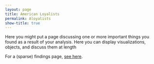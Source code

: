 ```yaml
---
layout: page
title: American Loyalists
permalink: Aloyalists
show-title: true
---
```


Here you might put a page discussing one or more important things you found as a result of your analysis. Here you can display visualizations, objects, and discuss them at length

For a (sparse) findings page, [see here](https://confederate-memorials-project.readthedocs.io/en/latest/initial-findings/).
